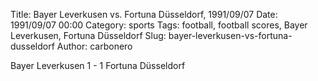 Title: Bayer Leverkusen vs. Fortuna Düsseldorf, 1991/09/07
Date: 1991/09/07 00:00
Category: sports
Tags: football, football scores, Bayer Leverkusen, Fortuna Düsseldorf
Slug: bayer-leverkusen-vs-fortuna-dusseldorf
Author: carbonero


Bayer Leverkusen 1 - 1 Fortuna Düsseldorf
